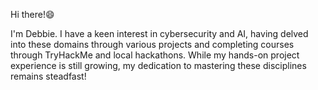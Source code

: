 Hi there!😄

I'm Debbie.
I have a keen interest in cybersecurity and AI, having delved into these domains through various projects and completing courses through TryHackMe and local hackathons. 
While my hands-on project experience is still growing, my dedication to mastering these disciplines remains steadfast!

